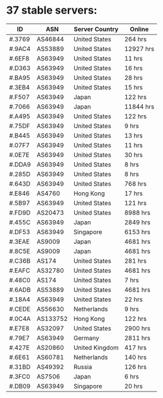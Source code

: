 # 37 stable servers:

| ID | ASN | Server Country | Online |
| ------ | ------ | ------ | ------ |
| #.3769 | AS46844 | United States | 264 hrs |
| #.9AC4 | AS53889 | United States | 12927 hrs |
| #.6EF8 | AS63949 | United States | 11 hrs |
| #.D363 | AS63949 | United States | 16 hrs |
| #.BA95 | AS63949 | United States | 28 hrs |
| #.3EB4 | AS63949 | United States | 15 hrs |
| #.F507 | AS63949 | Japan | 122 hrs |
| #.7066 | AS63949 | Japan | 11844 hrs |
| #.A495 | AS63949 | United States | 122 hrs |
| #.75DF | AS63949 | United States | 9 hrs |
| #.B445 | AS63949 | United States | 13 hrs |
| #.07F7 | AS63949 | United States | 11 hrs |
| #.0E7E | AS63949 | United States | 30 hrs |
| #.DDA9 | AS63949 | United States | 8 hrs |
| #.285D | AS63949 | United States | 8 hrs |
| #.643D | AS63949 | United States | 768 hrs |
| #.E846 | AS4760 | Hong Kong | 17 hrs |
| #.5B97 | AS63949 | United States | 121 hrs |
| #.FD9D | AS20473 | United States | 8988 hrs |
| #.455C | AS63949 | Japan | 2849 hrs |
| #.DF53 | AS63949 | Singapore | 6153 hrs |
| #.3EAE | AS9009 | Japan | 4681 hrs |
| #.8C5E | AS9009 | Japan | 4681 hrs |
| #.C36B | AS174 | United States | 281 hrs |
| #.EAFC | AS32780 | United States | 4681 hrs |
| #.48C0 | AS174 | United States | 7 hrs |
| #.6ADB | AS53889 | United States | 4681 hrs |
| #.18A4 | AS63949 | United States | 22 hrs |
| #.CEDE | AS56630 | Netherlands | 9 hrs |
| #.0C4A | AS133752 | Hong Kong | 122 hrs |
| #.E7E8 | AS32097 | United States | 2900 hrs |
| #.79E7 | AS63949 | Germany | 2811 hrs |
| #.427E | AS20860 | United Kingdom | 417 hrs |
| #.6E61 | AS60781 | Netherlands | 140 hrs |
| #.31BD | AS49392 | Russia | 126 hrs |
| #.3FC0 | AS7506 | Japan | 6 hrs |
| #.DB09 | AS63949 | Singapore | 20 hrs |

